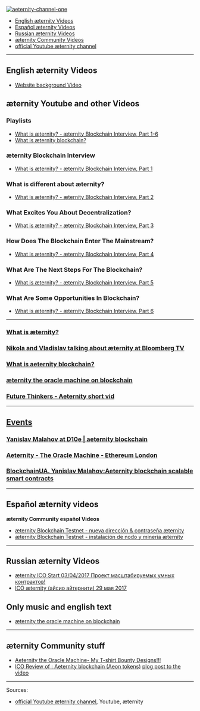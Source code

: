 [![aeternity-channel-one](http://aeternity.de/images-by-zwilla/aeternity-channel-one-3.jpg)](https://www.youtube.com/channel/UCEsM0b7QPazeMR80DxNkzCA)

* [English æternity Videos](#english-æternity-videos)
* [Español æternity Videos](#español-æternity-videos)
* [Russian æternity Videos](#russian-æternity-videos)
* [æternity Community Videos](#æternity-community-stuff)
* [official Youtube æternity channel](https://www.youtube.com/channel/UCEsM0b7QPazeMR80DxNkzCA)

***
## English æternity Videos

* [Website background Video](https://www.aeternity.com/user/themes/aeon/files/video/novaeternity39.mp4)
 
 
## æternity Youtube and other Videos

### Playlists
* [What is æternity? - æternity Blockchain Interview, Part 1-6](https://www.youtube.com/watch?v=h28bqemW_-I&list=PLFtiUQof0wufcw6e0Fq33bFpCzODoSlrJ)
* [What is æternity blockchain?](https://www.youtube.com/watch?v=F9cqkdx1Llo)

### æternity Blockchain Interview
* [What is æternity? - æternity Blockchain Interview, Part 1](https://www.youtube.com/watch?v=h28bqemW_-I&index=1&list=PLFtiUQof0wufcw6e0Fq33bFpCzODoSlrJ)

### What is different about æternity?
* [What is æternity? - æternity Blockchain Interview, Part 2](https://www.youtube.com/watch?v=anUNHPxmOy4&index=2&list=PLFtiUQof0wufcw6e0Fq33bFpCzODoSlrJ)

### What Excites You About Decentralization?
* [What is æternity? - æternity Blockchain Interview, Part 3](https://www.youtube.com/watch?v=HDtvE7WpXJk&list=PLFtiUQof0wufcw6e0Fq33bFpCzODoSlrJ&index=3)

### How Does The Blockchain Enter The Mainstream?
* [What is æternity? - æternity Blockchain Interview, Part 4](https://www.youtube.com/watch?v=EsuqZ4z10gU&index=4&list=PLFtiUQof0wufcw6e0Fq33bFpCzODoSlrJ)

### What Are The Next Steps For The Blockchain?
* [What is æternity? - æternity Blockchain Interview, Part 5](https://www.youtube.com/watch?v=GLRpGbRqgTY&index=6&list=PLFtiUQof0wufcw6e0Fq33bFpCzODoSlrJ)

### What Are Some Opportunities In Blockchain?
* [What is æternity? - æternity Blockchain Interview, Part 6](https://www.youtube.com/watch?v=L1Kg5P9YfEA&index=5&list=PLFtiUQof0wufcw6e0Fq33bFpCzODoSlrJ)

***

### [What is æternity?](https://www.youtube.com/watch?v=MnRVK_9CEYI "What is aeternity?")

### [Nikola and Vladislav talking about æternity at Bloomberg TV](https://www.youtube.com/watch?v=zSO1RDBpHA4 "Nikola and Vladislav talking about æternity at Bloomberg TV")

### [What is aeternity blockchain?](https://www.youtube.com/watch?v=F9cqkdx1Llo "What is aeternity blockchain?")

### [æternity the oracle machine on blockchain](https://www.youtube.com/watch?v=lqP59HWnDus "æternity the oracle machine on blockchain")

### [Future Thinkers - Aeternity short vid](https://www.youtube.com/watch?v=8xyIfhTYTro)


***

## [**Events**](https://www.youtube.com/watch?v=Twvm5Ivl1FQ&list=PLZTjth8D1qBdyDGcvXeGk1WNcISbG1xEj "Events")

### [Yanislav Malahov at D10e | aeternity blockchain](https://www.youtube.com/watch?v=Twvm5Ivl1FQ&list=PLZTjth8D1qBdyDGcvXeGk1WNcISbG1xEj)

### [Aeternity - The Oracle Machine - Ethereum London](https://www.youtube.com/watch?v=r1TkgPJwy-U "Aeternity - The Oracle Machine - Ethereum London")


### [BlockchainUA. Yanislav Malahov:Aeternity blockchain scalable smart contracts](https://www.youtube.com/watch?v=yNtJf1DDY0Y)


***
## Español æternity videos

**æternity Community español Videos**
* [æternity Blockchain Testnet - nueva dirección & contraseña æternity](https://www.youtube.com/watch?v=ZPBSYMzeHNw)
* [æternity Blockchain Testnet - instalación de nodo y minería æternity](https://www.youtube.com/watch?v=bRkzGQo3nDA)

***

## Russian æternity Videos
* [æternity ICO Start 03/04/2017 Проект масштабируемых умных контрактов!](https://www.youtube.com/watch?v=COlgOlKJskU)
* [ICO æternity (айсио айтернити) 29 мая 2017](https://www.youtube.com/watch?v=eDttul_l-d4)

## Only music and english text
* [æternity the oracle machine on blockchain](https://www.youtube.com/watch?v=lqP59HWnDus)

***
## æternity Community stuff
* [Aeternity the Oracle Machine- My T-shirt Bounty Designs!!!](https://www.youtube.com/watch?v=I12pdOWkJW8 "Aeternity the Oracle Machine- My T-shirt Bounty Designs!!!")
* [ICO Review of : Aeternity blockchain (Aeon tokens)](https://www.youtube.com/watch?v=UBiiVYUM1TM)
  [plog post to the video ](https://medium.com/@EthereumRussian/ico-review-of-aeternity-blockchain-aeon-tokens-45f84abe6b4b)

***
Sources:
* [official Youtube æternity channel](https://www.youtube.com/channel/UCEsM0b7QPazeMR80DxNkzCA), Youtube, æternity